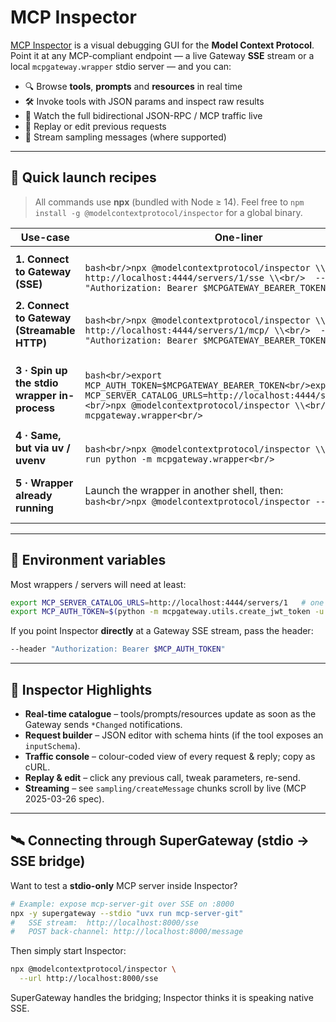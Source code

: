 # MCP Inspector

[MCP Inspector](https://www.npmjs.com/package/@modelcontextprotocol/inspector) is a visual
debugging GUI for the **Model Context Protocol**.
Point it at any MCP-compliant endpoint &mdash; a live Gateway **SSE** stream or a local
`mcpgateway.wrapper` stdio server &mdash; and you can:

* 🔍 Browse **tools**, **prompts** and **resources** in real time
* 🛠 Invoke tools with JSON params and inspect raw results
* 📜 Watch the full bidirectional JSON-RPC / MCP traffic live
* 🔄 Replay or edit previous requests
* 💬 Stream sampling messages (where supported)

---

## 🚀 Quick launch recipes

> All commands use **npx** (bundled with Node ≥ 14).
> Feel free to `npm install -g @modelcontextprotocol/inspector` for a global binary.

| Use-case | One-liner | What happens |
|----------|-----------|--------------|
| **1. Connect to Gateway (SSE)** |<br/>```bash<br/>npx @modelcontextprotocol/inspector \\<br/>  --url http://localhost:4444/servers/1/sse \\<br/>  --header "Authorization: Bearer $MCPGATEWAY_BEARER_TOKEN"<br/>``` | Inspector opens `http://localhost:5173` and attaches **directly** to the gateway stream. |
| **2. Connect to Gateway (Streamable HTTP)** |<br/>```bash<br/>npx @modelcontextprotocol/inspector \\<br/>  --url http://localhost:4444/servers/1/mcp/ \\<br/>  --header "Authorization: Bearer $MCPGATEWAY_BEARER_TOKEN"<br/>``` | Inspector opens `http://localhost:5173` and attaches **directly** to the gateway stream. |
| **3 · Spin up the stdio wrapper in-process** |<br/>```bash<br/>export MCP_AUTH_TOKEN=$MCPGATEWAY_BEARER_TOKEN<br/>export MCP_SERVER_CATALOG_URLS=http://localhost:4444/servers/1<br/><br/>npx @modelcontextprotocol/inspector \\<br/>  python -m mcpgateway.wrapper<br/>``` | Inspector forks `python -m mcpgateway.wrapper`, then connects to its stdio port automatically. |
| **4 · Same, but via uv / uvenv** |<br/>```bash<br/>npx @modelcontextprotocol/inspector \\<br/>  uvenv run python -m mcpgateway.wrapper<br/>``` | Uses the super-fast **uv** virtual-env if you prefer. |
| **5 · Wrapper already running** | Launch the wrapper in another shell, then:<br/>```bash<br/>npx @modelcontextprotocol/inspector --stdio<br/>``` | Inspector only opens the GUI and binds to the running stdio server on stdin/stdout. |

---

## 🔐 Environment variables

Most wrappers / servers will need at least:

```bash
export MCP_SERVER_CATALOG_URLS=http://localhost:4444/servers/1   # one or many
export MCP_AUTH_TOKEN=$(python -m mcpgateway.utils.create_jwt_token -u admin --secret my-test-key)
```

If you point Inspector **directly** at a Gateway SSE stream, pass the header:

```bash
--header "Authorization: Bearer $MCP_AUTH_TOKEN"
```

---

## 🔧 Inspector Highlights

* **Real-time catalogue** – tools/prompts/resources update as soon as the Gateway sends `*Changed` notifications.
* **Request builder** – JSON editor with schema hints (if the tool exposes an `inputSchema`).
* **Traffic console** – colour-coded view of every request & reply; copy as cURL.
* **Replay & edit** – click any previous call, tweak parameters, re-send.
* **Streaming** – see `sampling/createMessage` chunks scroll by live (MCP 2025-03-26 spec).

---

## 🛰 Connecting through SuperGateway (stdio → SSE bridge)

Want to test a **stdio-only** MCP server inside Inspector?

```bash
# Example: expose mcp-server-git over SSE on :8000
npx -y supergateway --stdio "uvx run mcp-server-git"
#   SSE stream:  http://localhost:8000/sse
#   POST back-channel: http://localhost:8000/message
```

Then simply start Inspector:

```bash
npx @modelcontextprotocol/inspector \
  --url http://localhost:8000/sse
```

SuperGateway handles the bridging; Inspector thinks it is speaking native SSE.
